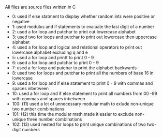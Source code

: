 All files are source files written in C

- 0: used if else statment to display whether random ints were positive or negative
- 1: used modulus and if statements to evaluate the last digit of a number
- 2: used a for loop and putchar to print out lowercase alphabet
- 3: used two for loops and putchar to print out lowercase then uppercase alphabet
- 4: used a for loop and logical and relational operators to print out lowercase alphabet excluding q and e
- 5: used a for loop and printf to print 0 - 9
- 6: used a for loop and putchar to print 0 - 9
- 7: used a for loop and putchar to print the alphabet backwards
- 8: used two for loops and putchar to print all the numbers of base 16 in lowercase
- 9: used a for loop and if else statement to print 0 - 9 with commas and spaces inbetween
- 10: used a for loop and if else statement to print all numbers from 00 -99 with commas and spaces inbetween
- 100: (11) used a lot of unnecessary modular math to exlude non-unique two number combinations
- 101: (12) this time the modular math made it easier to exclude non-unique three number combinations
- 102: (13) used nested for loops to print unique combinations of two two-digit numbers